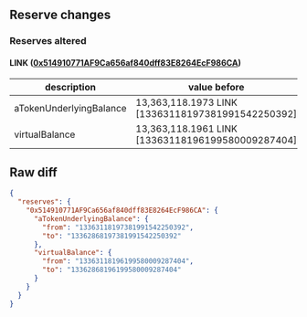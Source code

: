 ## Reserve changes

### Reserves altered

#### LINK ([0x514910771AF9Ca656af840dff83E8264EcF986CA](https://etherscan.io/address/0x514910771AF9Ca656af840dff83E8264EcF986CA))

| description | value before | value after |
| --- | --- | --- |
| aTokenUnderlyingBalance | 13,363,118.1973 LINK [13363118197381991542250392] | 13,362,868.1973 LINK [13362868197381991542250392] |
| virtualBalance | 13,363,118.1961 LINK [13363118196199580009287404] | 13,362,868.1961 LINK [13362868196199580009287404] |


## Raw diff

```json
{
  "reserves": {
    "0x514910771AF9Ca656af840dff83E8264EcF986CA": {
      "aTokenUnderlyingBalance": {
        "from": "13363118197381991542250392",
        "to": "13362868197381991542250392"
      },
      "virtualBalance": {
        "from": "13363118196199580009287404",
        "to": "13362868196199580009287404"
      }
    }
  }
}
```